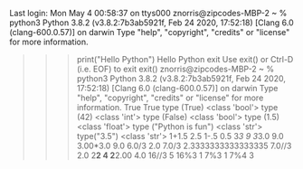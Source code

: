 Last login: Mon May  4 00:58:37 on ttys000
znorris@zipcodes-MBP-2 ~ % python3
Python 3.8.2 (v3.8.2:7b3ab5921f, Feb 24 2020, 17:52:18) 
[Clang 6.0 (clang-600.0.57)] on darwin
Type "help", "copyright", "credits" or "license" for more information.
>>> print("Hello Python")
Hello Python
>>> exit
Use exit() or Ctrl-D (i.e. EOF) to exit
>>> exit()
znorris@zipcodes-MBP-2 ~ % python3
Python 3.8.2 (v3.8.2:7b3ab5921f, Feb 24 2020, 17:52:18) 
[Clang 6.0 (clang-600.0.57)] on darwin
Type "help", "copyright", "credits" or "license" for more information.
>>> True
True
>>> type (True)
<class 'bool'>
>>> type (42)
<class 'int'>
>>> type (False)
<class 'bool'>
>>> type (1.5)
<class 'float'>
>>> type ("Python is fun")
<class 'str'>
>>> type("3.5")
<class 'str'>
>>> 1+1.5
2.5
>>> 1-.5
0.5
>>> 3*3
9
>>> 3*3.0
9.0
>>> 3.00*3.0
9.0
>>> 6.0/3
2.0
>>> 7.0/3
2.3333333333333335
>>> 7.0//3
2.0
>>> 2**2
4
>>> 2**2.00
4.0
>>> 16//3
5
>>> 16%3
1
>>> 7%3
1
>>> 7%4
3
>>> 
